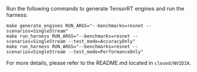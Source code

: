 Run the following commands to generate TensorRT engines and run the harness:

```
make generate_engines RUN_ARGS="--benchmarks=resnet --scenarios=SingleStream"
make run_harness RUN_ARGS="--benchmarks=resnet --scenarios=SingleStream --test_mode=AccuracyOnly"
make run_harness RUN_ARGS="--benchmarks=resnet --scenarios=SingleStream --test_mode=PerformanceOnly"
```

For more details, please refer to the README.md located in `closed/NVIDIA`.
